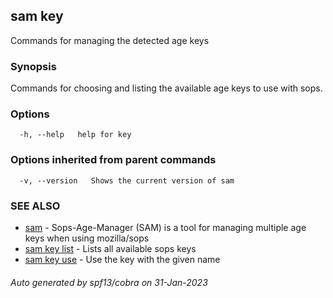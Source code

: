 ## sam key

Commands for managing the detected age keys

### Synopsis

Commands for choosing and listing the available age keys to use with sops.

### Options

```
  -h, --help   help for key
```

### Options inherited from parent commands

```
  -v, --version   Shows the current version of sam
```

### SEE ALSO

* [sam](sam.md)	 - Sops-Age-Manager (SAM) is a tool for managing multiple age keys when using mozilla/sops
* [sam key list](sam_key_list.md)	 - Lists all available sops keys
* [sam key use](sam_key_use.md)	 - Use the key with the given name

###### Auto generated by spf13/cobra on 31-Jan-2023
